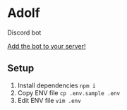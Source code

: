 # Adolf
Discord bot

[Add the bot to your server!](https://discord.com/oauth2/authorize?client_id=888167974521954354&scope=bot)

## Setup
1. Install dependencies `npm i`
2. Copy ENV file `cp .env.sample .env`
3. Edit ENV file `vim .env`
